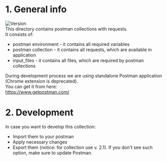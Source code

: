 # 1. General info
![Version](https://img.shields.io/badge/version-1.0-blue?style=for-the-badge)  
This directory contains postman collections with requests.  
It consists of:  
* postman environment - it contains all required variables
* postman collection - it contains all requests, which are available in application
* input_files - it contains all files, which are required by postman collections  

During development process we are using standalone Postman application (Chrome extension is deprecated).  
You can get it from here:  
https://www.getpostman.com/  

# 2. Development
In case you want to develop this collection:
* Import them to your postman  
* Apply necessary changes  
* Export them (notice: for collection use v. 2.1). If you don't see such option, make sure to update Postman.
